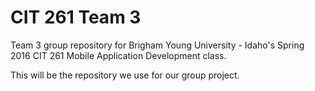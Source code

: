# CIT 261 Team 3
Team 3 group repository for Brigham Young University - Idaho's Spring 2016 CIT 261 Mobile Application Development class.

This will be the repository we use for our group project.
